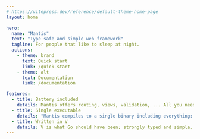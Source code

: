 ```yaml
---
# https://vitepress.dev/reference/default-theme-home-page
layout: home

hero:
  name: "Mantis"
  text: "Type safe and simple web framework"
  tagline: For people that like to sleep at night.
  actions:
    - theme: brand
      text: Quick start
      link: /quick-start
    - theme: alt
      text: Documentation
      link: /documentation

features:
  - title: Battery included
    details: Mantis offers routing, views, validation, ... All you need for quick scaling.
  - title: Single executable
    details: "Mantis compiles to a single binary including everything: dot env, views, ..."
  - title: Written in V
    details: V is what Go should have been; strongly typed and simple.
---
```


